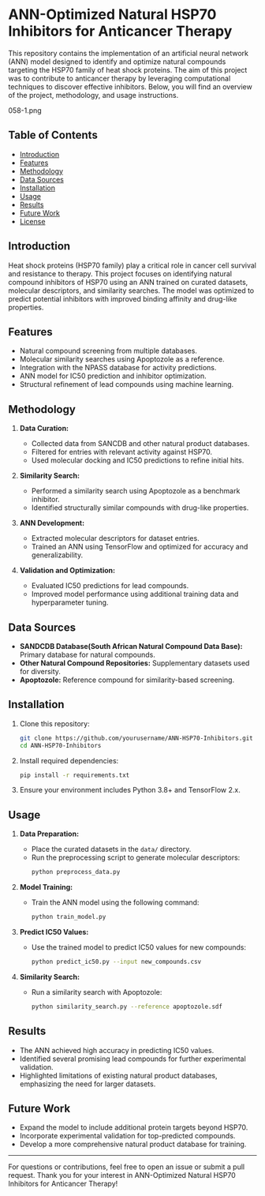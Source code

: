 # ANN-Optimized Natural HSP70 Inhibitors for Anticancer Therapy

This repository contains the implementation of an artificial neural network (ANN) model designed to identify and optimize natural compounds targeting the HSP70 family of heat shock proteins. The aim of this project was to contribute to anticancer therapy by leveraging computational techniques to discover effective inhibitors. Below, you will find an overview of the project, methodology, and usage instructions.

058-1.png

## Table of Contents
- [Introduction](#introduction)
- [Features](#features)
- [Methodology](#methodology)
- [Data Sources](#data-sources)
- [Installation](#installation)
- [Usage](#usage)
- [Results](#results)
- [Future Work](#future-work)
- [License](#license)

## Introduction
Heat shock proteins (HSP70 family) play a critical role in cancer cell survival and resistance to therapy. This project focuses on identifying natural compound inhibitors of HSP70 using an ANN trained on curated datasets, molecular descriptors, and similarity searches. The model was optimized to predict potential inhibitors with improved binding affinity and drug-like properties.

## Features
- Natural compound screening from multiple databases.
- Molecular similarity searches using Apoptozole as a reference.
- Integration with the NPASS database for activity predictions.
- ANN model for IC50 prediction and inhibitor optimization.
- Structural refinement of lead compounds using machine learning.

## Methodology
1. **Data Curation:**
   - Collected data from SANCDB and other natural product databases.
   - Filtered for entries with relevant activity against HSP70.
   - Used molecular docking and IC50 predictions to refine initial hits.

2. **Similarity Search:**
   - Performed a similarity search using Apoptozole as a benchmark inhibitor.
   - Identified structurally similar compounds with drug-like properties.

3. **ANN Development:**
   - Extracted molecular descriptors for dataset entries.
   - Trained an ANN using TensorFlow and optimized for accuracy and generalizability.

4. **Validation and Optimization:**
   - Evaluated IC50 predictions for lead compounds.
   - Improved model performance using additional training data and hyperparameter tuning.

## Data Sources
- **SANDCDB Database(South African Natural Compound Data Base):** Primary database for natural compounds.
- **Other Natural Compound Repositories:** Supplementary datasets used for diversity.
- **Apoptozole:** Reference compound for similarity-based screening.

## Installation
1. Clone this repository:
   ```bash
   git clone https://github.com/yourusername/ANN-HSP70-Inhibitors.git
   cd ANN-HSP70-Inhibitors
   ```
2. Install required dependencies:
   ```bash
   pip install -r requirements.txt
   ```
3. Ensure your environment includes Python 3.8+ and TensorFlow 2.x.

## Usage
1. **Data Preparation:**
   - Place the curated datasets in the `data/` directory.
   - Run the preprocessing script to generate molecular descriptors:
     ```bash
     python preprocess_data.py
     ```

2. **Model Training:**
   - Train the ANN model using the following command:
     ```bash
     python train_model.py
     ```

3. **Predict IC50 Values:**
   - Use the trained model to predict IC50 values for new compounds:
     ```bash
     python predict_ic50.py --input new_compounds.csv
     ```

4. **Similarity Search:**
   - Run a similarity search with Apoptozole:
     ```bash
     python similarity_search.py --reference apoptozole.sdf
     ```

## Results
- The ANN achieved high accuracy in predicting IC50 values.
- Identified several promising lead compounds for further experimental validation.
- Highlighted limitations of existing natural product databases, emphasizing the need for larger datasets.

## Future Work
- Expand the model to include additional protein targets beyond HSP70.
- Incorporate experimental validation for top-predicted compounds.
- Develop a more comprehensive natural product database for training.

---

For questions or contributions, feel free to open an issue or submit a pull request. Thank you for your interest in ANN-Optimized Natural HSP70 Inhibitors for Anticancer Therapy!
